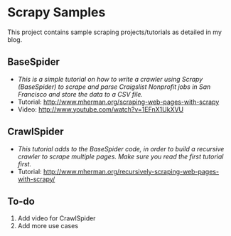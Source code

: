 Scrapy Samples
==============

This project contains sample scraping projects/tutorials as detailed in my blog.

BaseSpider
-----------
  - _This is a simple tutorial on how to write a crawler using Scrapy (BaseSpider) to scrape and parse Craigslist Nonprofit jobs in San Francisco and store the data to a CSV file._
  - Tutorial: http://www.mherman.org/scraping-web-pages-with-scrapy
  - Video: http://www.youtube.com/watch?v=1EFnX1UkXVU

CrawlSpider
-----------
- _This tutorial adds to the BaseSpider code, in order to build a recursive crawler to scrape multiple pages. Make sure you read the first tutorial first._
- Tutorial: http://www.mherman.org/recursively-scraping-web-pages-with-scrapy/



To-do
----------
1. Add video for CrawlSpider
1. Add more use cases